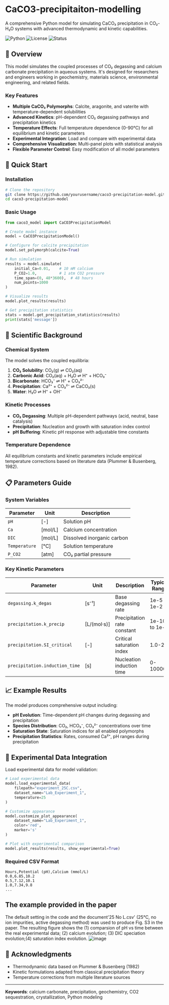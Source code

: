 # CaCO3-precipitaiton-modelling

A comprehensive Python model for simulating CaCO₃ precipitation in CO₂-H₂O systems with advanced thermodynamic and kinetic capabilities.

![Python](https://img.shields.io/badge/python-3.7+-blue.svg)
![License](https://img.shields.io/badge/license-MIT-green.svg)
![Status](https://img.shields.io/badge/status-stable-brightgreen.svg)

## 🌟 Overview

This model simulates the coupled processes of CO₂ degassing and calcium carbonate precipitation in aqueous systems. It's designed for researchers and engineers working in geochemistry, materials science, environmental engineering, and related fields.

### Key Features

- **Multiple CaCO₃ Polymorphs**: Calcite, aragonite, and vaterite with temperature-dependent solubilities
- **Advanced Kinetics**: pH-dependent CO₂ degassing pathways and precipitation kinetics
- **Temperature Effects**: Full temperature dependence (0-90°C) for all equilibrium and kinetic parameters
- **Experimental Integration**: Load and compare with experimental data
- **Comprehensive Visualization**: Multi-panel plots with statistical analysis
- **Flexible Parameter Control**: Easy modification of all model parameters

## 🚀 Quick Start

### Installation

```bash
# Clone the repository
git clone https://github.com/yourusername/caco3-precipitation-model.git
cd caco3-precipitation-model

```

### Basic Usage

```python
from caco3_model import CaCO3PrecipitationModel

# Create model instance
model = CaCO3PrecipitationModel()

# Configure for calcite precipitation
model.set_polymorph(calcite=True)

# Run simulation
results = model.simulate(
    initial_Ca=0.01,    # 10 mM calcium
    P_CO2=1.0,          # 1 atm CO2 pressure
    time_span=(0, 48*3600),  # 48 hours
    num_points=1000
)

# Visualize results
model.plot_results(results)

# Get precipitation statistics
stats = model.get_precipitation_statistics(results)
print(stats['message'])
```

## 🔬 Scientific Background

### Chemical System

The model solves the coupled equilibria:

1. **CO₂ Solubility**: CO₂(g) ⇌ CO₂(aq)
2. **Carbonic Acid**: CO₂(aq) + H₂O ⇌ H⁺ + HCO₃⁻
3. **Bicarbonate**: HCO₃⁻ ⇌ H⁺ + CO₃²⁻
4. **Precipitation**: Ca²⁺ + CO₃²⁻ ⇌ CaCO₃(s)
5. **Water**: H₂O ⇌ H⁺ + OH⁻

### Kinetic Processes

- **CO₂ Degassing**: Multiple pH-dependent pathways (acid, neutral, base catalysis)
- **Precipitation**: Nucleation and growth with saturation index control
- **pH Buffering**: Kinetic pH response with adjustable time constants

### Temperature Dependence

All equilibrium constants and kinetic parameters include empirical temperature corrections based on literature data (Plummer & Busenberg, 1982).

## 📋 Parameters Guide

### System Variables
| Parameter | Unit | Description | 
|-----------|------|-------------|
| `pH` | [-] | Solution pH | 0-14 |
| `Ca` | [mol/L] | Calcium concentration |
| `DIC` | [mol/L] | Dissolved inorganic carbon | 
| `Temperature` | [°C] | Solution temperature |
| `P_CO2` | [atm] | CO₂ partial pressure |

### Key Kinetic Parameters
| Parameter | Unit | Description | Typical Range |
|-----------|------|-------------|---------------|
| `degassing.k_degas` | [s⁻¹] | Base degassing rate | 1e-5 to 1e-2 |
| `precipitation.k_precip` | [L/(mol·s)] | Precipitation rate constant | 1e-10 to 1e-6 |
| `precipitation.SI_critical` | [-] | Critical saturation index | 1.0-2.0 |
| `precipitation.induction_time` | [s] | Nucleation induction time | 0-100000 |

## 📈 Example Results

The model produces comprehensive output including:

- **pH Evolution**: Time-dependent pH changes during degassing and precipitation
- **Species Distribution**: CO₂, HCO₃⁻, CO₃²⁻ concentrations over time
- **Saturation State**: Saturation indices for all enabled polymorphs
- **Precipitation Statistics**: Rates, consumed Ca²⁺, pH ranges during precipitation

## 🧪 Experimental Data Integration

Load experimental data for model validation:

```python
# Load experimental data
model.load_experimental_data(
    filepath="experiment_25C.csv",
    dataset_name="Lab_Experiment_1",
    temperature=25
)

# Customize appearance
model.customize_plot_appearance(
    dataset_name="Lab_Experiment_1",
    color='red',
    marker='s'
)

# Plot with experimental comparison
model.plot_results(results, show_experimental=True)
```

### Required CSV Format
```csv
Hours,Potential (pH),Calcium (mmol/L)
0.0,6.85,10.2
0.5,7.12,10.1
1.0,7.34,9.8
...
```

## The example provided in the paper

The default setting in the code and the document'25 No L.csv' (25°C, no ion impurities, active degassing method) was used to produce Fig. S3 in the paper. The resulting figure shows the (1) comparsion of pH vs time between the real experimental data; (2) calcium evolution; (3) DIC speciation evolution;(4) saturation index evolution.
![image](https://github.com/user-attachments/assets/868f1f40-b087-453a-9621-9a6451540201)


## 🙏 Acknowledgments

- Thermodynamic data based on Plummer & Busenberg (1982)
- Kinetic formulations adapted from classical precipitation theory
- Temperature corrections from multiple literature sources

---

**Keywords**: calcium carbonate, precipitation, geochemistry, CO2 sequestration, crystallization, Python modeling
